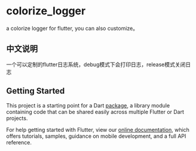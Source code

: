 # colorize_logger

a colorize logger for flutter, you can also customize。

## 中文说明

一个可以定制的flutter日志系统，debug模式下会打印日志，release模式关闭日志

## Getting Started

This project is a starting point for a Dart
[package](https://flutter.dev/developing-packages/),
a library module containing code that can be shared easily across
multiple Flutter or Dart projects.

For help getting started with Flutter, view our 
[online documentation](https://flutter.dev/docs), which offers tutorials, 
samples, guidance on mobile development, and a full API reference.
